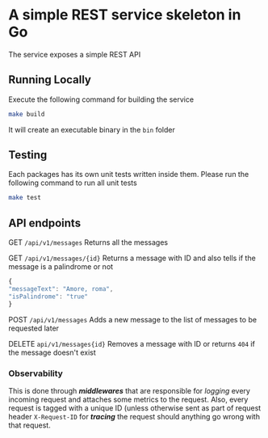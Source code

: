 # A simple REST service skeleton in Go

The service exposes a simple REST API

## Running Locally

Execute the following command for building the service

``` bash
make build
```

It will create an executable binary in the `bin` folder

## Testing

Each packages has its own unit tests written inside them.
Please run the following command to run all unit tests

``` bash
make test
```

## API endpoints

GET `/api/v1/messages` Returns all the messages

GET `/api/v1/messages/{id}` Returns a message with ID and also tells if the message is a palindrome or not

```js
{
"messageText": "Amore, roma",
"isPalindrome": "true"
}
```

POST `/api/v1/messages` Adds a new message to the list of messages to be requested later

DELETE `api/v1/messages{id}` Removes a message with ID or returns `404` if the message doesn't exist

### Observability

This is done through **_middlewares_** that are responsible for _logging_ every incoming request and attaches some metrics to the request. Also, every request is tagged with a unique ID (unless otherwise sent as part of request header `X-Request-ID` for **_tracing_** the request should anything go wrong with that request.
